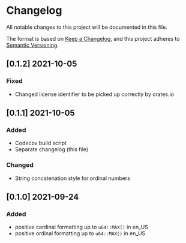 # Changelog
All notable changes to this project will be documented in this file.

The format is based on [Keep a Changelog](https://keepachangelog.com/en/1.0.0/),
and this project adheres to [Semantic Versioning](https://semver.org/spec/v2.0.0.html).

## [0.1.2] 2021-10-05
### Fixed
 - Changed license identifier to be picked up correctly by crates.io

## [0.1.1] 2021-10-05
### Added
 - Codecov build script
 - Separate changelog (this file)
### Changed
 - String concatenation style for ordinal numbers

## [0.1.0] 2021-09-24
### Added
- positive cardinal formatting up to `u64::MAX()` in en_US
- positive ordinal formatting up to `u64::MAX()` in en_US
